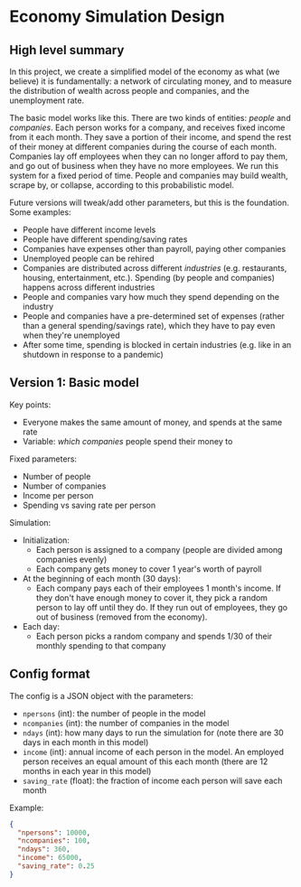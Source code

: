 # Economy Simulation Design

## High level summary

In this project, we create a simplified model of the economy as what (we
believe) it is fundamentally: a network of circulating money, and to measure
the distribution of wealth across people and companies, and the unemployment
rate.

The basic model works like this. There are two kinds of entities: *people* and
*companies*. Each person works for a company, and receives fixed income from it
each month. They save a portion of their income, and spend the rest of their
money at different companies during the course of each month. Companies lay off
employees when they can no longer afford to pay them, and go out of business
when they have no more employees. We run this system for a fixed period of time.
People and companies may build wealth, scrape by, or collapse, according to this
probabilistic model.

Future versions will tweak/add other parameters, but this is the foundation.
Some examples:

- People have different income levels
- People have different spending/saving rates
- Companies have expenses other than payroll, paying other companies
- Unemployed people can be rehired
- Companies are distributed across different *industries* (e.g. restaurants,
  housing, entertainment, etc.). Spending (by people and companies) happens
  across different industries
- People and companies vary how much they spend depending on the industry
- People and companies have a pre-determined set of expenses (rather than a
  general spending/savings rate), which they have to pay even when they're
  unemployed
- After some time, spending is blocked in certain industries (e.g. like in an
  shutdown in response to a pandemic)

## Version 1: Basic model

Key points:

- Everyone makes the same amount of money, and spends at the same rate
- Variable: *which companies* people spend their money to

Fixed parameters:

- Number of people
- Number of companies
- Income per person
- Spending vs saving rate per person

Simulation:

- Initialization:
  - Each person is assigned to a company (people are divided among companies
    evenly)
  - Each company gets money to cover 1 year's worth of payroll
- At the beginning of each month (30 days):
  - Each company pays each of their employees 1 month's income. If they don't
    have enough money to cover it, they pick a random person to lay off until
    they do. If they run out of employees, they go out of business (removed from
    the economy).
- Each day:
  - Each person picks a random company and spends 1/30 of their monthly
    spending to that company

## Config format

The config is a JSON object with the parameters:

- `npersons` (int): the number of people in the model
- `ncompanies` (int): the number of companies in the model
- `ndays` (int): how many days to run the simulation for (note there are 30 days
  in each month in this model)
- `income` (int): annual income of each person in the model. An employed person
  receives an equal amount of this each month (there are 12 months in each year
  in this model)
- `saving_rate` (float): the fraction of income each person will save each month

Example:

```json
{
  "npersons": 10000,
  "ncompanies": 100,
  "ndays": 360,
  "income": 65000,
  "saving_rate": 0.25
}
```
